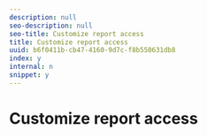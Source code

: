 ```yaml
---
description: null
seo-description: null
seo-title: Customize report access
title: Customize report access
uuid: b6f0411b-cb47-4160-9d7c-f8b550631db8
index: y
internal: n
snippet: y
---
```


# Customize report access

